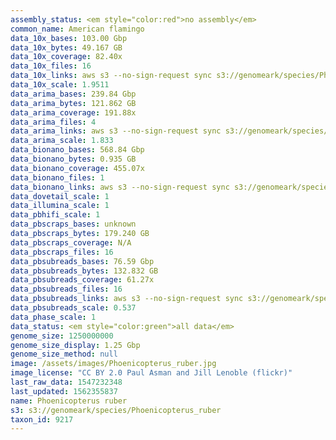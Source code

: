 ```yaml
---
assembly_status: <em style="color:red">no assembly</em>
common_name: American flamingo
data_10x_bases: 103.00 Gbp
data_10x_bytes: 49.167 GB
data_10x_coverage: 82.40x
data_10x_files: 16
data_10x_links: aws s3 --no-sign-request sync s3://genomeark/species/Phoenicopterus_ruber/bPhoRub1/genomic_data/10x/ .<br>
data_10x_scale: 1.9511
data_arima_bases: 239.84 Gbp
data_arima_bytes: 121.862 GB
data_arima_coverage: 191.88x
data_arima_files: 4
data_arima_links: aws s3 --no-sign-request sync s3://genomeark/species/Phoenicopterus_ruber/bPhoRub1/genomic_data/arima/ .<br>
data_arima_scale: 1.833
data_bionano_bases: 568.84 Gbp
data_bionano_bytes: 0.935 GB
data_bionano_coverage: 455.07x
data_bionano_files: 1
data_bionano_links: aws s3 --no-sign-request sync s3://genomeark/species/Phoenicopterus_ruber/bPhoRub1/genomic_data/bionano/ .<br>
data_dovetail_scale: 1
data_illumina_scale: 1
data_pbhifi_scale: 1
data_pbscraps_bases: unknown
data_pbscraps_bytes: 179.240 GB
data_pbscraps_coverage: N/A
data_pbscraps_files: 16
data_pbsubreads_bases: 76.59 Gbp
data_pbsubreads_bytes: 132.832 GB
data_pbsubreads_coverage: 61.27x
data_pbsubreads_files: 16
data_pbsubreads_links: aws s3 --no-sign-request sync s3://genomeark/species/Phoenicopterus_ruber/bPhoRub1/genomic_data/pacbio/ . --exclude "*scraps.bam* --exclude "*ccs.bam*"<br>
data_pbsubreads_scale: 0.537
data_phase_scale: 1
data_status: <em style="color:green">all data</em>
genome_size: 1250000000
genome_size_display: 1.25 Gbp
genome_size_method: null
image: /assets/images/Phoenicopterus_ruber.jpg
image_license: "CC BY 2.0 Paul Asman and Jill Lenoble (flickr)"
last_raw_data: 1547232348
last_updated: 1562355837
name: Phoenicopterus ruber
s3: s3://genomeark/species/Phoenicopterus_ruber
taxon_id: 9217
---
```

